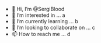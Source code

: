 - 👋 Hi, I’m @SergiBlood
- 👀 I’m interested in ... a 
- 🌱 I’m currently learning ... b
- 💞️ I’m looking to collaborate on ... c
- 📫 How to reach me ... d

<!---
SergiBlood/SergiBlood is a ✨ special ✨ repository because its `README.md` (this file) appears on your GitHub profile.
You can click the Preview link to take a look at your changes.
--->
